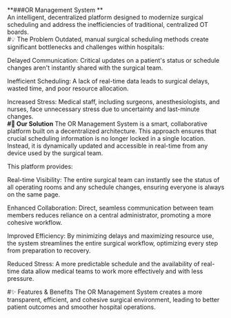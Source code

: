 **###OR Management System
**<br/>
An intelligent, decentralized platform designed to modernize surgical scheduling and address the inefficiencies of traditional, centralized OT boards.
<br/>
#💡 The Problem
Outdated, manual surgical scheduling methods create significant bottlenecks and challenges within hospitals:

Delayed Communication: Critical updates on a patient's status or schedule changes aren't instantly shared with the surgical team.

Inefficient Scheduling: A lack of real-time data leads to surgical delays, wasted time, and poor resource allocation.

Increased Stress: Medical staff, including surgeons, anesthesiologists, and nurses, face unnecessary stress due to uncertainty and last-minute changes.
<br/>
**#🚀 Our Solution**
The OR Management System is a smart, collaborative platform built on a decentralized architecture. This approach ensures that crucial scheduling information is no longer locked in a single location. Instead, it is dynamically updated and accessible in real-time from any device used by the surgical team.

This platform provides:

Real-time Visibility: The entire surgical team can instantly see the status of all operating rooms and any schedule changes, ensuring everyone is always on the same page.

Enhanced Collaboration: Direct, seamless communication between team members reduces reliance on a central administrator, promoting a more cohesive workflow.

Improved Efficiency: By minimizing delays and maximizing resource use, the system streamlines the entire surgical workflow, optimizing every step from preparation to recovery.

Reduced Stress: A more predictable schedule and the availability of real-time data allow medical teams to work more effectively and with less pressure.

#✨ Features & Benefits
The OR Management System creates a more transparent, efficient, and cohesive surgical environment, leading to better patient outcomes and smoother hospital operations.
